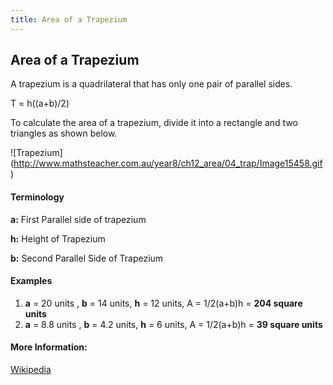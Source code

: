 ```yaml
---
title: Area of a Trapezium
---
```

## Area of a Trapezium

A trapezium is a quadrilateral that has only one pair of parallel sides.

T = h((a+b)/2)

To calculate the area of a trapezium, divide it into a rectangle and two triangles as shown below.

![Trapezium]
(http://www.mathsteacher.com.au/year8/ch12_area/04_trap/Image15458.gif)

#### Terminology

**a:** First Parallel side of trapezium

**h:** Height of Trapezium

**b:** Second Parallel Side of Trapezium
                    
#### Examples

1. **a** = 20 units , **b** = 14 units, **h** = 12 units, A = 1/2(a+b)h = **204 square units**
2. **a** = 8.8 units , **b** = 4.2 units, **h** = 6 units, A = 1/2(a+b)h = **39 square units**

#### More Information:
[Wikipedia](https://en.wikipedia.org/wiki/Trapezium)
